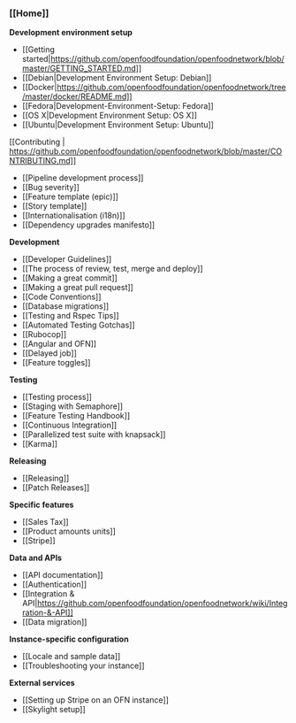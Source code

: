 ### [[Home]]

**Development environment setup**

* [[Getting started|https://github.com/openfoodfoundation/openfoodnetwork/blob/master/GETTING_STARTED.md]]
* [[Debian|Development Environment Setup: Debian]]
* [[Docker|https://github.com/openfoodfoundation/openfoodnetwork/tree/master/docker/README.md]]
* [[Fedora|Development-Environment-Setup: Fedora]]
* [[OS X|Development Environment Setup: OS X]]
* [[Ubuntu|Development Environment Setup: Ubuntu]]

[[Contributing | https://github.com/openfoodfoundation/openfoodnetwork/blob/master/CONTRIBUTING.md]]

* [[Pipeline development process]]
* [[Bug severity]]
* [[Feature template (epic)]]
* [[Story template]]
* [[Internationalisation (i18n)]]
* [[Dependency upgrades manifesto]]

**Development**

* [[Developer Guidelines]]
* [[The process of review, test, merge and deploy]]
* [[Making a great commit]]
* [[Making a great pull request]]
* [[Code Conventions]]
* [[Database migrations]]
* [[Testing and Rspec Tips]]
* [[Automated Testing Gotchas]]
* [[Rubocop]]
* [[Angular and OFN]]
* [[Delayed job]]
* [[Feature toggles]]

**Testing**

* [[Testing process]]
* [[Staging with Semaphore]]
* [[Feature Testing Handbook]]
* [[Continuous Integration]]
* [[Parallelized test suite with knapsack]]
* [[Karma]]

**Releasing**
* [[Releasing]]
* [[Patch Releases]]

**Specific features**

* [[Sales Tax]]
* [[Product amounts units]]
* [[Stripe]]

**Data and APIs**

* [[API documentation]]
* [[Authentication]]
* [[Integration & API|https://github.com/openfoodfoundation/openfoodnetwork/wiki/Integration-&-API]]
* [[Data migration]]

**Instance-specific configuration**
* [[Locale and sample data]]
* [[Troubleshooting your instance]]

**External services**
* [[Setting up Stripe on an OFN instance]]
* [[Skylight setup]]
